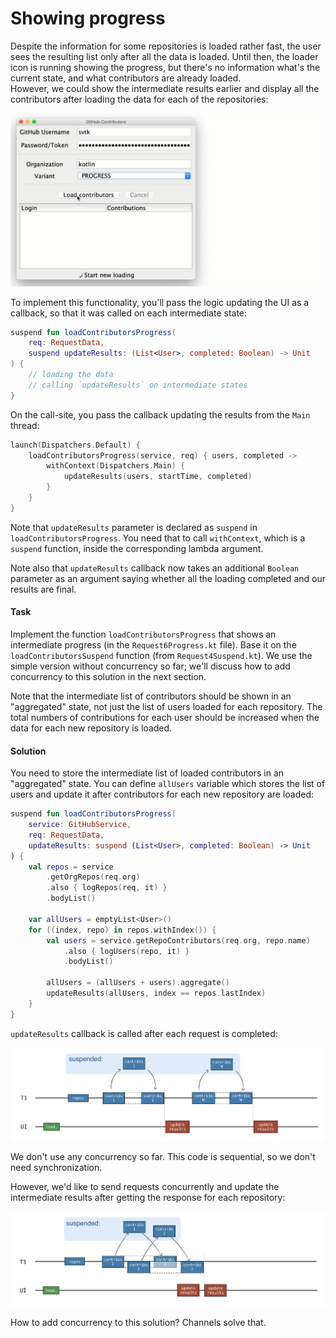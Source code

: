 # Showing progress

Despite the information for some repositories is loaded rather fast,
the user sees the resulting list only after all the data is loaded.
Until then, the loader icon is running showing the progress, but there's no information what's the current state,
and what contributors are already loaded.  
However, we could show the intermediate results earlier and display all the contributors after loading the data
for each of the repositories:

![](./assets/7-progress/Loading.gif)

To implement this functionality, you'll pass the logic updating the UI as a callback, so that it was called on
each intermediate state:

```kotlin
suspend fun loadContributorsProgress(
    req: RequestData,
    suspend updateResults: (List<User>, completed: Boolean) -> Unit
) {
    // loading the data
    // calling `updateResults` on intermediate states 
}
```

On the call-site, you pass the callback updating the results from the `Main` thread: 

```kotlin
launch(Dispatchers.Default) {
    loadContributorsProgress(service, req) { users, completed ->
        withContext(Dispatchers.Main) {
            updateResults(users, startTime, completed)
        }
    }
}
```

Note that `updateResults` parameter is declared as `suspend` in `loadContributorsProgress`.
You need that to call `withContext`, which is a `suspend` function, inside the corresponding lambda argument.

Note also that `updateResults` callback now takes an additional `Boolean` parameter as an argument saying whether 
all the loading completed and our results are final.

#### Task

Implement the function `loadContributorsProgress` that shows an intermediate progress (in the `Request6Progress.kt` file).
Base it on the `loadContributorsSuspend` function (from `Request4Suspend.kt`).
We use the simple version without concurrency so far; we'll discuss how to add concurrency to this solution in the next section. 

Note that the intermediate list of contributors should be shown in an "aggregated" state, not just the list of users
loaded for each repository.
The total numbers of contributions for each user should be increased when the data for each new repository is loaded. 

#### Solution

You need to store the intermediate list of loaded contributors in an "aggregated" state.
You can define `allUsers` variable which stores the list of users and update it
after contributors for each new repository are loaded: 

```kotlin
suspend fun loadContributorsProgress(
    service: GitHubService,
    req: RequestData,
    updateResults: suspend (List<User>, completed: Boolean) -> Unit
) {
    val repos = service
        .getOrgRepos(req.org)
        .also { logRepos(req, it) }
        .bodyList()

    var allUsers = emptyList<User>()
    for ((index, repo) in repos.withIndex()) {
        val users = service.getRepoContributors(req.org, repo.name)
            .also { logUsers(repo, it) }
            .bodyList()

        allUsers = (allUsers + users).aggregate()
        updateResults(allUsers, index == repos.lastIndex)
    }
}
```

`updateResults` callback is called after each request is completed: 

![](./assets/7-progress/Progress.png)

We don't use any concurrency so far. This code is sequential, so we don't need synchronization.

However, we'd like to send requests concurrently and update the intermediate results after getting the response
for each repository:

![](./assets/7-progress/ProgressAndConcurrency.png) 

How to add concurrency to this solution?
Channels solve that.
